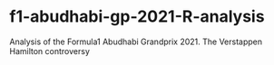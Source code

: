 # f1-abudhabi-gp-2021-R-analysis
Analysis of the Formula1 Abudhabi Grandprix 2021. The Verstappen Hamilton controversy

